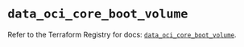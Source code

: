 # `data_oci_core_boot_volume`

Refer to the Terraform Registry for docs: [`data_oci_core_boot_volume`](https://registry.terraform.io/providers/oracle/oci/7.19.0/docs/data-sources/core_boot_volume).
